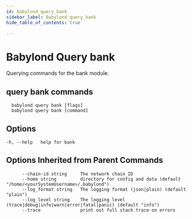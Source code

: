 ```yaml
---
id: babylond_query_bank
sidebar_label: Babylond_query_bank
hide_table_of_contents: true

---
```


# Babylond Query bank
Querying commands for the bank module.
## query bank commands
```
  babylond query bank [flags]
  babylond query bank [command]
```
## Options
```
-h, --help   help for bank
```
## Options Inherited from Parent Commands
```
      --chain-id string     The network chain ID
      --home string         directory for config and data (default "/home/<yourSystemUsername>/.babylond")
      --log_format string   The logging format (json|plain) (default "plain")
      --log_level string    The logging level (trace|debug|info|warn|error|fatal|panic) (default "info")
      --trace               print out full stack trace on errors
```